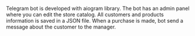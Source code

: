 Telegram bot is developed with aiogram library. 
The bot has an admin panel where you can edit the store catalog. 
All customers and products information is saved in a JSON file. 
When a purchase is made, bot send a message about the customer to the manager.
